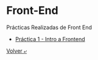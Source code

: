 # Front-End
Prácticas Realizadas de Front End

- [Práctica 1 - Intro a Frontend](./Practica1/README.md)

[Volver &ldca;](/LaunchX/README.md "Regresar a página anterior")